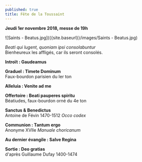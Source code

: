 ```yaml
---
published: true
title: Fête de la Toussaint
---
```

**Jeudi 1er novembre 2018, messe de 19h**

![Saints - Beatus.jpg]({{site.baseurl}}/images/Saints - Beatus.jpg)


*Beati qui lugent, quoniam ipsi consolabuntur*  
Bienheureux les affligés, car ils seront consolés.

**Introït : Gaudeamus**

**Graduel : Timete Dominum**  
Faux-bourdon parisien du Ier ton

**Alleluia : Venite ad me**

**Offertoire : Beati pauperes spiritu**  
Béatiudes, faux-bourdon orné du 4e ton

**Sanctus & Benedictus**  
Antoine de Févin 1470-1512 *Occo codex*

**Communion : Tantum ergo**  
Anonyme XVIIe *Manuale choricanum*

**Au dernier évangile : Salve Regina**  

**Sortie : Deo gratias**  
d'après Guillaume Dufay 1400-1474
